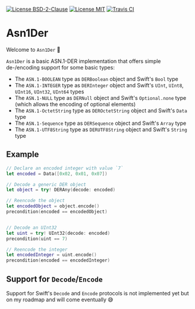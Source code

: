 [![License BSD-2-Clause](https://img.shields.io/badge/License-BSD--2--Clause-blue.svg)](https://opensource.org/licenses/BSD-2-Clause)
[![License MIT](https://img.shields.io/badge/License-MIT-blue.svg)](https://opensource.org/licenses/MIT)
[![Travis CI](https://travis-ci.org/KizzyCode/Asn1Der-Swift.svg?branch=master)](https://travis-ci.org/KizzyCode/Asn1Der-swift)

# Asn1Der

Welcome to `Asn1Der` 🎉

`Asn1Der`  is a basic ASN.1-DER implementation that offers simple de-/encoding support for some basic types:
 - The `ASN.1-BOOLEAN` type as `DERBoolean` object and Swift's `Bool` type
 - The `ASN.1-INTEGER` type as `DERInteger` object and Swift's `UInt`, `UInt8`, `UInt16`, `UInt32`, `UInt64` types
 - The `ASN.1-NULL` type as `DERNull` object and Swift's `Optional.none` type (which allows the encoding of optional elements)
 - The `ASN.1-OctetString` type as `DEROctetString` object and Swift's `Data` type
 - The `ASN.1-Sequence` type as `DERSequence` object and Swift's `Array` type
 - The `ASN.1-UTF8String` type as `DERUTF8String` object and Swift's `String` type


## Example

```swift
// Declare an encoded integer with value `7`
let encoded = Data([0x02, 0x01, 0x07])

// Decode a generic DER object
let object = try! DERAny(decode: encoded)

// Reencode the object
let encodedObject = object.encode()
precondition(encoded == encodedObject)


// Decode an UInt32
let uint = try! UInt32(decode: encoded)
precondition(uint == 7)

// Reencode the integer
let encodedInteger = uint.encode()
precondition(encoded == encodedInteger)
```


## Support for `Decode`/`Encode`
Support for Swift's `Decode` and `Encode` protocols is not implemented yet but on my roadmap and will come eventually 😅
